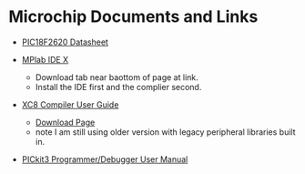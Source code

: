 # Microchip Documents and Links 

* [PIC18F2620 Datasheet](http://ww1.microchip.com/downloads/en/DeviceDoc/39626e.pdf)

* [MPlab IDE X](http://www.microchip.com/mplab/mplab-x-ide)  
  * Download tab near baottom of page at link.
  * Install the IDE first and the complier second.

* [XC8 Compiler User Guide](http://ww1.microchip.com/downloads/en/DeviceDoc/MPLAB_XC8_C_Compiler_User_Guide.pdf)
  * [Download Page](http://www.microchip.com/pagehandler/en_us/devtools/mplabxc/)
  * note I am still using older version with legacy peripheral libraries built in.
  
* [PICkit3 Programmer/Debugger User Manual](http://ww1.microchip.com/downloads/en/DeviceDoc/51795B.pdf)
  

